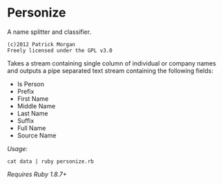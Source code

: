 # Personize
A name splitter and classifier.

	(c)2012 Patrick Morgan
	Freely licensed under the GPL v3.0


Takes a stream containing single column of individual or company
names and outputs a pipe separated text stream containing the
following fields:

* Is Person 
* Prefix
* First Name
* Middle Name
* Last Name
* Suffix
* Full Name
* Source Name

*Usage:*

	cat data | ruby personize.rb 


*Requires Ruby 1.8.7+*
